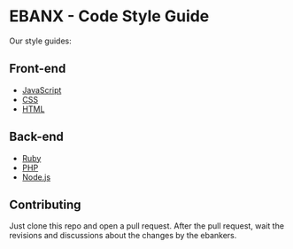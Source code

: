 # EBANX - Code Style Guide

Our style guides:

## Front-end
- [JavaScript](js/README.md)
- [CSS](css/README.md)
- [HTML](html/README.md)

## Back-end
- [Ruby](ruby/README.md)
- [PHP](php/README.md)
- [Node.js](js/README.md)

## Contributing

Just clone this repo and open a pull request. After the pull request, wait the revisions and discussions about the changes by the ebankers.